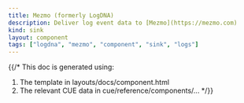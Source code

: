 ```yaml
---
title: Mezmo (formerly LogDNA)
description: Deliver log event data to [Mezmo](https://mezmo.com)
kind: sink
layout: component
tags: ["logdna", "mezmo", "component", "sink", "logs"]
---
```


{{/*
This doc is generated using:

1. The template in layouts/docs/component.html
2. The relevant CUE data in cue/reference/components/...
*/}}
